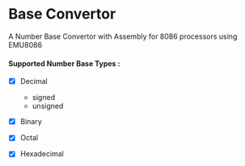 # Base Convertor
A Number Base Convertor with Assembly for 8086 processors using EMU8086

#### Supported Number Base Types :
- [x] Decimal
  - signed
  - unsigned
- [x] Binary
- [x] Octal
- [x] Hexadecimal


